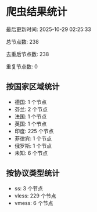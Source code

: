 # 爬虫结果统计

最后更新时间: 2025-10-29 02:25:33

总节点数: 238

去重后节点数: 238

重复节点数: 0

## 按国家区域统计

- 德国: 1 个节点
- 芬兰: 2 个节点
- 法国: 1 个节点
- 英国: 1 个节点
- 印度: 225 个节点
- 菲律宾: 1 个节点
- 俄罗斯: 1 个节点
- 未知: 6 个节点

## 按协议类型统计

- ss: 3 个节点
- vless: 229 个节点
- vmess: 6 个节点
